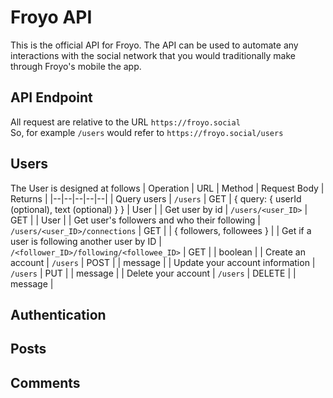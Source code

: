 # Froyo API
This is the official API for Froyo. The API can be used to automate any interactions with the social network that you would traditionally make through Froyo's mobile the app.
## API Endpoint
All request are relative to the URL `https://froyo.social`
<br>
So, for example `/users` would refer to `https://froyo.social/users`
## Users
The User is designed at follows
| Operation | URL | Method | Request Body | Returns |
|--|--|--|--|--|
| Query users | `/users` | GET | { query: { userId (optional), text (optional) } } | User |
| Get user by id | `/users/<user_ID>` | GET |  | User |
| Get user's followers and who their following | `/users/<user_ID>/connections` | GET |  | { followers, followees } |
| Get if a user is following another user by ID | `/<follower_ID>/following/<followee_ID>` | GET |  | boolean |
| Create an account | `/users` | POST |  | message |
| Update your account information | `/users` | PUT |  |  message |
| Delete your account | `/users` | DELETE |  | message |
## Authentication
## Posts
## Comments
